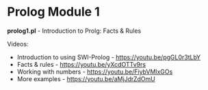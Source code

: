 # Prolog Module 1

**prolog1.pl** - Introduction to Prolg: Facts & Rules

Videos:
- Introduction to using SWI-Prolog - https://youtu.be/pgGL0r3tLbY  
- Facts & rules - https://youtu.be/yXcdOTTv9rs  
- Working with numbers - https://youtu.be/FiybVMlxGOs  
- More examples - https://youtu.be/aMjJdrZdOmU  

